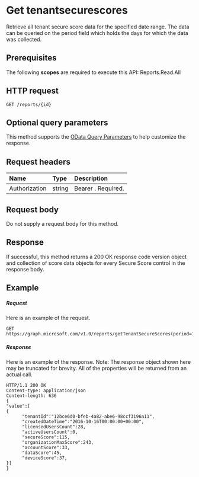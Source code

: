 # Get tenantsecurescores

Retrieve all tenant secure score data for the specified date range. The data can be queried on the period field which holds the days for which the data was collected. 
## Prerequisites
The following **scopes** are required to execute this API: Reports.Read.All 
## HTTP request
<!-- { "blockType": "ignored" } -->
```http
GET /reports/{id}
```
## Optional query parameters
This method supports the [OData Query Parameters](http://graph.microsoft.io/docs/overview/query_parameters) to help customize the response.

## Request headers
| Name       | Type | Description|
|:-----------|:------|:----------|
| Authorization  | string  | Bearer <token>. Required. |

## Request body
Do not supply a request body for this method.
## Response
If successful, this method returns a 200 OK response code version object and collection of score data objects for every Secure Score control in the response body. 
## Example
##### Request
Here is an example of the request.
<!-- {
  "blockType": "request",
  "name": "get_application"
}-->
```http
GET https://graph.microsoft.com/v1.0/reports/getTenantSecureScores(period=1)/content
```
##### Response
Here is an example of the response. Note: The response object shown here may be truncated for brevity. All of the properties will be returned from an actual call.
<!-- {
  "blockType": "response",
  "truncated": true,
  "@odata.type": "microsoft.graph.application"
} -->
```http
HTTP/1.1 200 OK
Content-type: application/json
Content-length: 636
{ 
"value":[ 
{ 
      "tenantId":"12bce6d0-bfeb-4a82-abe6-98ccf3196a11", 
      "createdDateTime":"2016-10-16T00:00:00+00:00", 
      "licensedUsersCount":28, 
      "activeUsersCount":0, 
      "secureScore":115, 
      "organizationMaxScore":243, 
      "accountScore":33, 
      "dataScore":45, 
      "deviceScore":37, 
}] 
} 

```

<!-- uuid: 8fcb5dbc-d5aa-4681-8e31-b001d5168d79
2015-10-25 14:57:30 UTC -->
<!-- {
  "type": "#page.annotation",
  "description": "Get application",
  "keywords": "",
  "section": "documentation",
  "tocPath": ""
}-->
